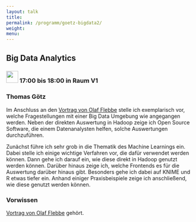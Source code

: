 ```yaml
---
layout: talk
title:
permalink: /programm/goetz-bigdata2/
weight: 
menu:
---
```

## Big&nbsp;Data&nbsp;Analytics

### <img height = "32" src="../../images/talk.svg"> 17:00 bis 18:00 in Raum V1

### Thomas&nbsp;Götz

Im Anschluss an den <a href="http://www.tuebix.org/programm/flebbe-bigdata1">Vortrag von Olaf Flebbe</a> stelle ich exemplarisch vor, welche Fragestellungen mit einer Big Data Umgebung wie angegangen werden. Neben der direkten Auswertung in Hadoop zeige ich Open Source Software, die einem Datenanalysten helfen, solche Auswertungen durchzuführen.

Zunächst führe ich sehr grob in die Thematik des Machine Learnings ein. Dabei stelle ich einige wichtige Verfahren vor, die dafür verwendet werden können. Dann gehe ich darauf ein, wie diese direkt in Hadoop genutzt werden können. Darüber hinaus zeige ich, welche Frontends es für die Auswertung darüber hinaus gibt. Besonders gehe ich dabei auf KNIME und R etwas tiefer ein.  Anhand einiger Praxisbeispiele zeige ich anschließend, wie diese genutzt werden können.

### Vorwissen 

<a href="http://www.tuebix.org/programm/flebbe-bigdata1">Vortrag von Olaf Flebbe</a> gehört.
